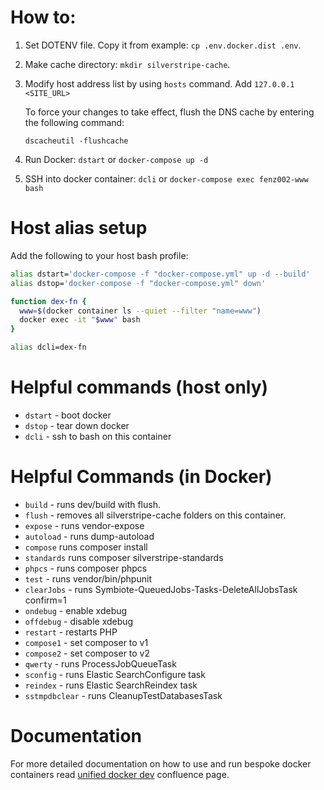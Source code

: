 # How to:

1. Set DOTENV file. Copy it from example: `cp .env.docker.dist .env`.

2) Make cache directory: `mkdir silverstripe-cache`.

3) Modify host address list by using `hosts` command. Add `127.0.0.1 <SITE_URL>`

   To force your changes to take effect, flush the DNS cache by entering the following command:

   `dscacheutil -flushcache`

4) Run Docker: `dstart` or `docker-compose up -d`

5) SSH into docker container: `dcli` or `docker-compose exec fenz002-www bash`

# Host alias setup
Add the following to your host bash profile:

```bash
alias dstart='docker-compose -f "docker-compose.yml" up -d --build'
alias dstop='docker-compose -f "docker-compose.yml" down'

function dex-fn {
  www=$(docker container ls --quiet --filter "name=www")
  docker exec -it "$www" bash
}

alias dcli=dex-fn
```

# Helpful commands (host only)
- `dstart` - boot docker 
- `dstop` - tear down docker
- `dcli` - ssh to bash on this container

# Helpful Commands (in Docker)
- `build` - runs dev/build with flush.
- `flush` - removes all silverstripe-cache folders on this container.
- `expose` - runs vendor-expose
- `autoload` - runs dump-autoload
- `compose` runs composer install 
- `standards` runs composer silverstripe-standards 
- `phpcs` - runs composer phpcs 
- `test` - runs vendor/bin/phpunit  
- `clearJobs` - runs Symbiote-QueuedJobs-Tasks-DeleteAllJobsTask confirm=1  
- `ondebug` - enable xdebug 
- `offdebug` - disable xdebug 
- `restart` - restarts PHP 
- `compose1` - set composer to v1 
- `compose2` - set composer to v2 
- `qwerty` - runs ProcessJobQueueTask 
- `sconfig` - runs Elastic SearchConfigure task
- `reindex` - runs Elastic SearchReindex task
- `sstmpdbclear` - runs CleanupTestDatabasesTask

# Documentation
For more detailed documentation on how to use and run bespoke docker containers
read [unified docker dev](https://silverstripe.atlassian.net/wiki/spaces/DEV/pages/2743074877/Unified+Bespoke+Docker+dev) confluence page.


